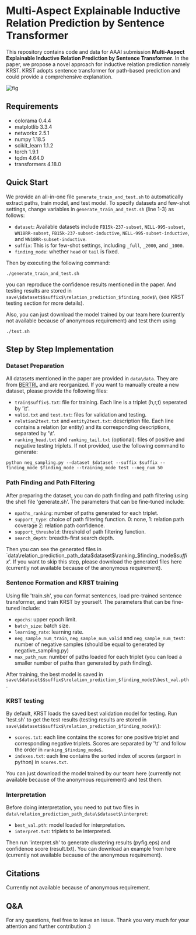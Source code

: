 # Multi-Aspect Explainable Inductive Relation Prediction by Sentence Transformer

This repository contains code and data for AAAI submission **Multi-Aspect Explainable Inductive Relation Prediction by Sentence Transformer**.
In the paper, we propose a novel approach for inductive relation prediction namely KRST. KRST adopts sentence transformer for path-based prediction and could provide a comprehensive explanation.

![fig](https://raw.githubusercontent.com/AAAI2023AnonymousSubmission7528/KRST/master/fig/fig6.png)

## Requirements

- colorama 0.4.4
- matplotlib 3.3.4
- networkx 2.5.1
- numpy 1.18.5
- scikit_learn 1.1.2
- torch 1.9.1
- tqdm 4.64.0
- transformers 4.18.0

## Quick Start

We provide an all-in-one file `generate_train_and_test.sh` to automatically extract paths, train model, and test model.  To specify datasets and few-shot settings, change variables in `generate_train_and_test.sh` (line 1-3) as follows:
* `dataset`: Available datasets include `FB15k-237-subset`, `NELL-995-subset`, `WN18RR-subset`, `FB15k-237-subset-inductive`, `NELL-995-subset-inductive`, and `WN18RR-subset-inductive`.
* `suffix`: This is for few-shot settings, including `_full`, `_2000`, and `_1000`.
* `finding_mode`: whether `head` or `tail` is fixed.

Then by executing the following command:
```shell
./generate_train_and_test.sh
```
you can reproduce the confidence results mentioned in the paper. And testing results are stored in `save\$dataset$$suffix$\relation_prediction_$finding_mode$\` (see KRST testing section for more details).

Also, you can just download the model trained by our team here (currently not available because of anonymous requirement) and test them using
```shell
./test.sh
```



## Step by Step Implementation

### Dataset Preparation

All datasets mentioned in the paper are provided in `data\data`. They are from [BERTRL](https://github.com/zhw12/BERTRL/blob/master/README.md) and are reorganized. If you want to manually create a new dataset, please provide the following files:
* `train$suffix$.txt`: file for training. Each line is a triplet (h,r,t) seperated by '\t'.
* `valid.txt` and `test.txt`: files for validation and testing. 
* `relation2text.txt` and `entity2text.txt`: description file. Each line contains a relation (or entity) and its corresponding descriptions, separated by '\t'.
* `ranking_head.txt` and `ranking_tail.txt` (optional): files of positive and negative testing triplets. If not provided, use the following command to generate:
```shell
python neg_sampling.py --dataset $dataset --suffix $suffix --finding_mode $finding_mode --training_mode test --neg_num 50
```

### Path Finding and Path Filtering

After preparing the dataset, you can do path finding and path filtering using the shell file 'generate.sh'. The parameters that can be fine-tuned include:
* `npaths_ranking`: number of paths generated for each triplet.
* `support_type`: choice of path filtering function. 0: none, 1: relation path coverage 2: relation path confidence.
* `support_threshold`: threshold of path filtering function.
* `search_depth`: breadth-first search depth.

Then you can see the generated files in `data\relation_prediction_path_data\$dataset$\ranking_$finding_mode$$suffix$'.
If you want to skip this step, please download the generated files here (currently not available because of the anonymous requirement).

### Sentence Formation and KRST training

Using file 'train.sh', you can format sentences, load pre-trained sentence transformer, and train KRST by yourself. The parameters that can be fine-tuned include:
* `epochs`: upper epoch limit.
* `batch_size`: batch size.
* `learning_rate`: learning rate.
*  `neg_sample_num_train`, `neg_sample_num_valid` and `neg_sample_num_test`: number of negative samples (should be equal to generated by negative_sampling.py)
*  `max_path_num`: number of paths loaded for each triplet (you can load a smaller number of paths than generated by path finding).

After training, the best model is saved in `save\$dataset$$suffix$\relation_prediction_$finding_mode$\best_val.pth`.

### KRST testing

By default, KRST loads the saved best validation model for testing. Run 'test.sh' to get the test results (testing results are stored in `save\$dataset$$suffix$\relation_prediction_$finding_mode$\`):
* `scores.txt`: each line contains the scores for one positive triplet and corresponding negative triplets. Scores are separated by '\t' and follow the order in `ranking_$finding_mode$`.
* `indexes.txt`: each line contains the sorted index of scores (argsort in python) in `scores.txt`.

You can just download the model trained by our team here (currently not available because of the anonymous requirement) and test them.

### Interpretation

Before doing interpretation, you need to put two files in `data\relation_prediction_path_data\$dataset$\interpret`:
* `best_val.pth`: model loaded for interpretation.
* `interpret.txt`: triplets to be interpreted.

Then run 'interpret.sh' to generate clustering results (pyfig.eps) and confidence score (result.txt). You can download an example from here (currently not available because of the anonymous requirement).

## Citations

Currently not available because of anonymous requirement.

## Q&A

For any questions, feel free to leave an issue.
Thank you very much for your attention and further contribution :)

